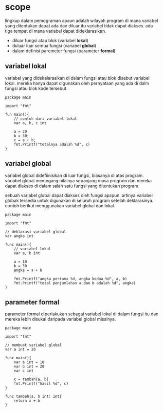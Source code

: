 # scope

lingkup dalam pemograman apaun adalah wilayah program di mana variabel yang ditentukan dapat ada dan diluar itu variabel tidak dapat diakses. ada tiga tempat di mana variabel dapat dideklarasikan.

- diluar fungsi atau blok (variabel **lokal**)
- duluar luar semua fungsi (variabel **global**)
- dalam definisi paremeter fungsi (parameter **formal**)

## variabel lokal

variabel yang didekalarasikan di dalam fungsi atau blok disebut variabel lokal. mereka hanya dapat digunakan oleh pernyataan yang ada di dalm fungsi atau blok kode tersebut.

```golang
package main

import "fmt"

fun main(){
    // contoh dari variabel lokal
    var a, b, c int

    a = 20
    b = 30;
    c = a + b;
    fmt.Printf("totalnya adalah %d", c)
}
```

## variabel global

variabel global didefiinisikan di luar fungsi, biasanya di atas program. variabel global memegang nilainya sepanjang masa program dan mereka dapat diakses di dalam salah satu fungsi yang ditentukan program.

sebuah variabel global dapat diakses oleh fungsi apapun. artinya variabel globak tersedia untuk digunakan di seluruh program setelah deklarasinya. contoh berikut menggunakan variabel global dan lokal.

```golang
package main

import "fmt"

// deklarasi variabel global
var angka int

func main(){
    // variabel lokal
    var a, b int
    
    a = 10
    b = 30
    angka = a + b

    fmt.Printf("angka pertama %d, angka kedua %d", a, b)
    fmt.Printf("total penjumlahan a dan b adalah %d", angka)
}
```

## parameter formal

parameter formal diperlakukan sebagai variabel lokal di dalam fungsi itu dan mereka lebih disukai daripada variabel global misalnya.

```golang
package main

import "fmt"

// membuat variabel global
var a int = 20

func main(){
    var a int = 10
    var b int = 20
    var c int

    c = tambah(a, b)
    fmt.Printf("hasil %d", c)
}

func tambah(a, b int) int{
    return a + b
}
```
